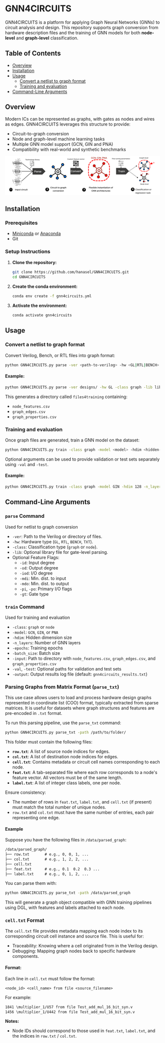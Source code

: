 # GNN4CIRCUITS

GNN4CIRCUITS is a platform for applying Graph Neural Networks (GNNs) to circuit analysis and design. This repository supports graph conversion from hardware description files and the training of GNN models for both **node-level** and **graph-level** classification.

## Table of Contents

- [Overview](#overview)
- [Installation](#installation)
- [Usage](#usage)
  - [Convert a netlist to graph format](#graph-conversion)
  - [Training and evaluation](#graph-classification)
- [Command-Line Arguments](#command-line-arguments)

## Overview

Modern ICs can be represented as graphs, with gates as nodes and wires as edges. GNN4CIRCUITS leverages this structure to provide:

- Circuit-to-graph conversion 
- Node and graph-level machine learning tasks
- Multiple GNN model support (GCN, GIN and PNA)
- Compatibility with real-world and synthetic benchmarks

<p align="center">
  <img src="img/gnn4circuits_pipeline.png" alt="Pipeline"/>
</p>

## Installation

### Prerequisites

- [Miniconda](https://docs.conda.io/en/latest/miniconda.html) or [Anaconda](https://www.anaconda.com/products/distribution)
- Git

### Setup Instructions

1. **Clone the repository:**

   ```bash
   git clone https://github.com/hanasel/GNN4CIRCUITS.git
   cd GNN4CIRCUITS
   ```

2. **Create the conda environment:**

   ```bash
   conda env create -f gnn4circuits.yml
   ```

3. **Activate the environment:**

   ```bash
   conda activate gnn4circuits
   ```

## Usage

### Convert a netlist to graph format

Convert Verilog, Bench, or RTL files into graph format:

```bash
python GNN4CIRCUITS.py parse -ver <path-to-verilog> -hw <GL|RTL|BENCH> -class graph -lib <optional-lib-path> [feature flags]
```

#### Example:

```bash
python GNN4CIRCUITS.py parse -ver designs/ -hw GL -class graph -lib lib.v -id -od -gt -pi -po
```

This generates a directory called `files4training` containing:
- `node_features.csv`
- `graph_edges.csv`
- `graph_properties.csv`

### Training and evaluation

Once graph files are generated, train a GNN model on the dataset:

```bash
python GNN4CIRCUITS.py train -class graph -model <model> -hdim <hidden-dimension> -n_layers <number-of-layers> -epochs <number-of-epochs> -input <input-path>
```

Optional arguments can be used to provide validation or test sets separately using `-val` and `-test`.

#### Example:

```bash
python GNN4CIRCUITS.py train -class graph -model GIN -hdim 128 -n_layers 3 -epochs 200 -input files4training
```

## Command-Line Arguments

### `parse` Command 
Used for netlist to graph conversion
- `-ver`: Path to the Verilog or directory of files.
- `-hw`: Hardware type (`GL`, `RTL`, `BENCH`, `TXT`).
- `-class`: Classification type (`graph` or `node`).
- `-lib`: Optional library file for gate-level parsing.
- Optional Feature Flags:
  - `-id`: Input degree
  - `-od`: Output degree
  - `-iod`: I/O degree
  - `-mdi`: Min. dist. to input
  - `-mdo`: Min. dist. to output
  - `-pi`, `-po`: Primary I/O flags
  - `-gt`: Gate type

### `train` Command
Used for training and evaluation
- `-class`: `graph` or `node`
- `-model`: `GCN`, `GIN`, or `PNA`
- `-hdim`: Hidden dimension size
- `-n_layers`: Number of GNN layers
- `-epochs`: Training epochs
- `-batch_size`: Batch size
- `-input`: Path to directory with `node_features.csv`, `graph_edges.csv`, and `graph_properties.csv`
- `-val`, `-test`: Optional paths for validation and test sets
- `-output`: Output results log file (default: `gnn4circuits_results.txt`)

### Parsing Graphs from Matrix Format (`parse_txt`)

This use case allows users to load and process hardware design graphs represented in coordinate list (COO) format, typically extracted from sparse matrices. It is useful for datasets where graph structures and features are pre-encoded in `.txt` format.

To run this parsing pipeline, use the `parse_txt` command:

```bash
python GNN4CIRCUITS.py parse_txt -path /path/to/folder/
```

This folder must contain the following files:

- **`row.txt`**: A list of source node indices for edges.
- **`col.txt`**: A list of destination node indices for edges.
- **`cell.txt`**: Contains metadata or circuit cell names corresponding to each node.
- **`feat.txt`**: A tab-separated file where each row corresponds to a node's feature vector. All vectors must be of the same length.
- **`label.txt`**: A list of integer class labels, one per node.

Ensure consistency:
- The number of rows in `feat.txt`, `label.txt`, and `cell.txt` (if present) must match the total number of unique nodes.
- `row.txt` and `col.txt` must have the same number of entries, each pair representing one edge.

#### Example

Suppose you have the following files in `/data/parsed_graph`:

```
/data/parsed_graph/
├── row.txt       # e.g., 0, 0, 1, ...
├── col.txt       # e.g., 1, 2, 2, ...
├── cell.txt     
├── feat.txt      # e.g., 0.1  0.2  0.3 ...
├── label.txt     # e.g., 0, 1, 2, ...
```

You can parse them with:

```bash
python GNN4CIRCUITS.py parse_txt -path /data/parsed_graph
```

This will generate a graph object compatible with GNN training pipelines using DGL, with features and labels attached to each node.

### `cell.txt` Format

The `cell.txt` file provides metadata mapping each node index to its corresponding circuit cell instance and source file. This is useful for:

- Traceability: Knowing where a cell originated from in the Verilog design.
- Debugging: Mapping graph nodes back to specific hardware components.

#### Format:
Each line in `cell.txt` must follow the format:

```
<node_id> <cell_name> from file <source_filename>
```

For example:

```
1841 \multiplier_1/U57 from file Test_add_mul_16_bit_syn.v
1456 \multiplier_1/U442 from file Test_add_mul_16_bit_syn.v
```

**Notes:**
- Node IDs should correspond to those used in `feat.txt`, `label.txt`, and the indices in `row.txt` / `col.txt`.

